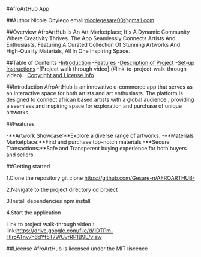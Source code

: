 #AfroArtHub App

##Author
Nicole Onyiego 
email:nicolegesare00@gmail.com

##Overview
AfroArtHub Is An Art Marketplace; It's A Dynamic Community Where Creativity Thrives. The App Seamlessly Connects Artists And Enthusiasts, Featuring A Curated Collection Of Stunning Artworks And High-Quality Materials, All In One Inspiring Space.

##Table of Contents
-[Introduction](#Introduction)
-[Features](#features)
-[Description of Project](#getting-started)
-[Set-up Instructions](#set-up-instruction)
-[Project walk through video].(#link-to-project-walk-through-video).
-[Copyright and License info](#license)


##Introduction
AfroArtHub is an innovative e-commerce app that serves as an interactive space for both artists and art enthusiasts. The platform is designed to connect african based artists with a global audience , providing a seemless and inspiring space for exploration and purchase of unique artworks.


##Features

-**Artwork Showcase:**Explore a diverse range of artworks.
-**Materials Marketplace:**Find and purchase top-notch materials
-**Secure Transactions:**Safe and Transperent buying      experience for both buyers and sellers.


##Getting started

1.Clone the repository
git clone https://github.com/Gesare-n/AFROARTHUB-

2.Navigate to the project directory
cd project

3.Install dependencies
npm install


4.Start the application

Link to project walk-through video :
link:https://drive.google.com/file/d/1DTPm-HIroATnv7n6dYf5T7WUvrRP1B9E/view


##License
AfroArtHub is licensed under the MIT liscence





